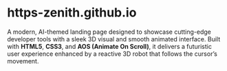 # https-zenith.github.io
A modern, AI-themed landing page designed to showcase cutting-edge developer tools with a sleek 3D visual and smooth animated interface. Built with **HTML5**, **CSS3**, and **AOS (Animate On Scroll)**, it delivers a futuristic user experience enhanced by a reactive 3D robot that follows the cursor’s movement.

